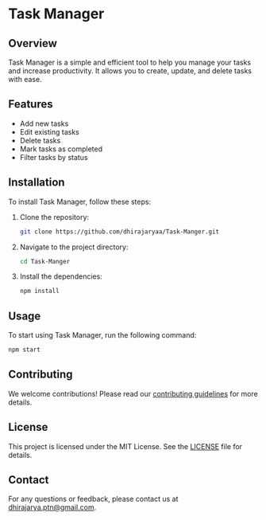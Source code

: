 # Task Manager

## Overview
Task Manager is a simple and efficient tool to help you manage your tasks and increase productivity. It allows you to create, update, and delete tasks with ease.

## Features
- Add new tasks
- Edit existing tasks
- Delete tasks
- Mark tasks as completed
- Filter tasks by status

## Installation
To install Task Manager, follow these steps:

1. Clone the repository:
    ```sh
    git clone https://github.com/dhirajaryaa/Task-Manger.git
    ```
2. Navigate to the project directory:
    ```sh
    cd Task-Manger
    ```
3. Install the dependencies:
    ```sh
    npm install
    ```

## Usage
To start using Task Manager, run the following command:
```sh
npm start
```

## Contributing
We welcome contributions! Please read our [contributing guidelines](CONTRIBUTING.md) for more details.

## License
This project is licensed under the MIT License. See the [LICENSE](LICENSE) file for details.

## Contact
For any questions or feedback, please contact us at [dhirajarya.ptn@gmail.com](mailto:dhirajarya.ptn@gmail.com).
